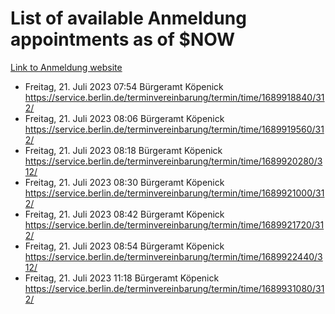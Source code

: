 # List of available Anmeldung appointments as of $NOW
[Link to Anmeldung website](https://service.berlin.de/terminvereinbarung/termin/tag.php?termin=1&anliegen[]=120686&dienstleisterlist=122210,122217,327316,122219,327312,122227,327314,122231,327346,122243,327348,122254,122252,329742,122260,329745,122262,329748,122271,327278,122273,327274,122277,327276,330436,122280,327294,122282,327290,122284,327292,122291,327270,122285,327266,122286,327264,122296,327268,150230,329760,122297,327286,122294,327284,122312,329763,122314,329775,122304,327330,122311,327334,122309,327332,317869,122281,327352,122279,329772,122283,122276,327324,122274,327326,122267,329766,122246,327318,122251,327320,122257,327322,122208,327298,122226,327300&herkunft=http%3A%2F%2Fservice.berlin.de%2Fdienstleistung%2F120686%2F)
- Freitag, 21. Juli 2023 07:54 Bürgeramt Köpenick https://service.berlin.de/terminvereinbarung/termin/time/1689918840/312/
- Freitag, 21. Juli 2023 08:06 Bürgeramt Köpenick https://service.berlin.de/terminvereinbarung/termin/time/1689919560/312/
- Freitag, 21. Juli 2023 08:18 Bürgeramt Köpenick https://service.berlin.de/terminvereinbarung/termin/time/1689920280/312/
- Freitag, 21. Juli 2023 08:30 Bürgeramt Köpenick https://service.berlin.de/terminvereinbarung/termin/time/1689921000/312/
- Freitag, 21. Juli 2023 08:42 Bürgeramt Köpenick https://service.berlin.de/terminvereinbarung/termin/time/1689921720/312/
- Freitag, 21. Juli 2023 08:54 Bürgeramt Köpenick https://service.berlin.de/terminvereinbarung/termin/time/1689922440/312/
- Freitag, 21. Juli 2023 11:18 Bürgeramt Köpenick https://service.berlin.de/terminvereinbarung/termin/time/1689931080/312/
